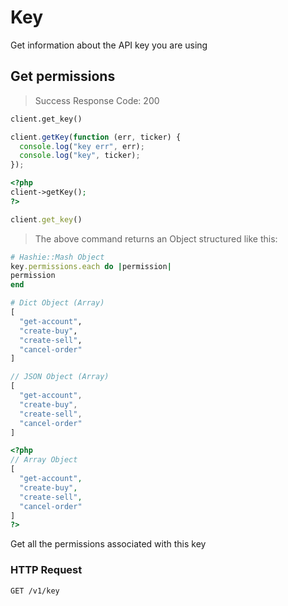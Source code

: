 # Key

Get information about the API key you are using

## Get permissions

> Success Response Code: 200

```python
client.get_key()
```

```javascript
client.getKey(function (err, ticker) {
  console.log("key err", err);
  console.log("key", ticker);
});
```

```php
<?php
client->getKey();
?>
```

```ruby
client.get_key()
```

> The above command returns an Object structured like this:

```ruby
# Hashie::Mash Object
key.permissions.each do |permission|
permission
end
```

```python
# Dict Object (Array)
[
  "get-account",
  "create-buy",
  "create-sell",
  "cancel-order"
]
```

```javascript
// JSON Object (Array)
[
  "get-account",
  "create-buy",
  "create-sell",
  "cancel-order"
]
```

```php
<?php
// Array Object
[
  "get-account",
  "create-buy",
  "create-sell",
  "cancel-order"
]
?>
```

Get all the permissions associated with this key

### HTTP Request

`GET /v1/key`


